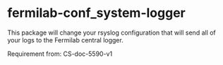 # fermilab-conf_system-logger

This package will change your rsyslog configuration that will
send all of your logs to the Fermilab central logger.

Requirement from: CS-doc-5590-v1
